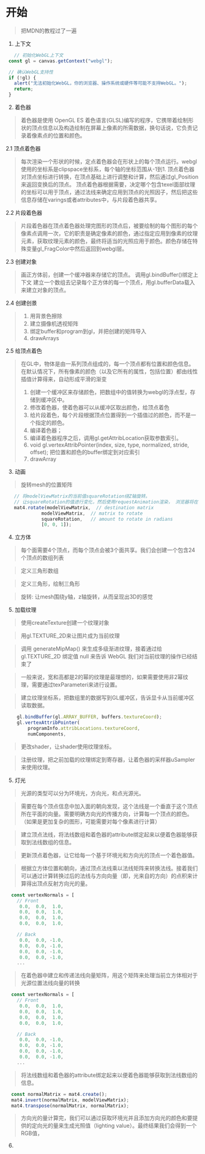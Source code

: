# 开始
> 把MDN的教程过了一遍
 1. 上下文
 
 ```javascript
    // 初始化WebGL上下文
  const gl = canvas.getContext("webgl");

  // 确认WebGL支持性
  if (!gl) {
    alert("无法初始化WebGL，你的浏览器、操作系统或硬件等可能不支持WebGL。");
    return;
  }
  ```
 
 2. 着色器
 > 着色器是使用 OpenGL ES 着色语言(GLSL)编写的程序，它携带着绘制形状的顶点信息以及构造绘制在屏幕上像素的所需数据，换句话说，它负责记录着像素点的位置和颜色。

 2.1 顶点着色器
 > 每次渲染一个形状的时候，定点着色器会在形状上的每个顶点运行。webgl使用的坐标系是clipspace坐标系，每个轴的坐标范围从-1到1.
 > 顶点着色器对顶点坐标进行转换，在顶点基础上进行调整和计算，然后通过gl_Position来返回变换后的顶点。
 > 顶点着色器根据需要，决定哪个包含texel面部纹理的坐标可以用于顶点，通过法线来确定应用到顶点的光照因子，然后把这些信息存储在varings或者attributes中，与片段着色器共享。

 2.2 片段着色器
 > 片段着色器在顶点着色器处理完图形的顶点后，被要绘制的每个图形的每个像素点调用一次，它的职责是确定像素的颜色，通过指定应用到像素的纹理元素，获取纹理元素的颜色，最终将适当的光照应用于颜色。颜色存储在特殊变量gl_FragColor中然后返回到webgl层。

 2.3 创建对象
 > 画正方体前，创建一个缓冲器来存储它的顶点。
 > 调用gl.bindBuffer()绑定上下文
 > 建立一个数组去记录每个正方体的每一个顶点，用gl.bufferData载入来建立对象的顶点。

 2.4 创建创景
 > 1. 用背景色擦除
 > 2. 建立摄像机透视矩阵
 > 3. 绑定buffer和program到gl，并把创建的矩阵导入
 > 4. drawArrays

 2.5 给顶点着色
 > 在GL中，物体是由一系列顶点组成的，每一个顶点都有位置和颜色信息。在默认情况下，所有像素的颜色（以及它所有的属性，包括位置）都由线性插值计算得来，自动形成平滑的渐变
 > 1. 创建一个缓冲区来存储颜色，把数组中的值转换为webgl的浮点型，存储到缓冲区中。
 > 2. 修改着色器，使着色器可以从缓冲区取出颜色，给顶点着色
 > 3. 给片段着色，每个片段根据顶点位置得到一个插值过的颜色，而不是一个指定的颜色。
 > 4. 编译着色器；
 > 5. 编译着色器程序之后，调用gl.getAttribLocation获取参数索引。
 > 6. void gl.vertexAttribPointer(index, size, type, normalized, stride, offset); 把位置和颜色的buffer绑定到对应索引
 > 7. drawArray

 3. 动画
 > 旋转mesh的位置矩阵
 ``` javascript
    // 将modelViewMatrix的当前值squareRotation绕Z轴旋转。
    // 让squareRotation的值进行变化，然后使用requestAnimation渲染， 浏览器将在每一帧上调用函数“render”。
    mat4.rotate(modelViewMatrix,  // destination matrix
              modelViewMatrix,  // matrix to rotate
              squareRotation,   // amount to rotate in radians
              [0, 0, 1]);
  ```

4. 立方体
> 每个面需要4个顶点，而每个顶点会被3个面共享。我们会创建一个包含24个顶点的数组列表

> 定义三角形数组

> 定义三角形，绘制三角形

> 旋转: 让mesh围绕y轴，z轴旋转，从而呈现出3D的感觉

5. 加载纹理
> 使用createTexture创建一个纹理对象

> 用gl.TEXTURE_2D来让图片成为当前纹理

> 调用 generateMipMap() 来生成多级渐进纹理，接着通过给 gl.TEXTURE_2D 绑定值 null 来告诉 WebGL 我们对当前纹理的操作已经结束了

> 一般来说，宽和高都是2的幂的纹理是最理想的，如果需要使用非2幂纹理，需要通过texParameteri来进行设置。

> 建立纹理坐标系，把数组里的数据写到GL缓冲区，告诉显卡从当前缓冲区读取数据。

``` Javascript
    gl.bindBuffer(gl.ARRAY_BUFFER, buffers.textureCoord);
    gl.vertexAttribPointer(
        programInfo.attribLocations.textureCoord,
        numComponents,
   ```

> 更改shader，让shader使用纹理坐标。

> 注册纹理，把之前加载的纹理绑定到寄存器，让着色器的采样器uSampler来使用纹理。

5. 灯光
> 光源的类型可以分为环境光，方向光，和点光源光。

> 需要在每个顶点信息中加入面的朝向发现，这个法线是一个垂直于这个顶点所在平面的向量。需要明确方向光的传播方向，计算每一个顶点的颜色。（如果是更加复杂的图形，可能需要对每个像素进行计算）

> 建立顶点法线，将法线数组和着色器的attribute绑定起来以便着色器能够获取到法线数组的信息。

> 更新顶点着色器，让它给每一个基于环境光和方向光的顶点一个着色器值。

> 根据立方体位置和朝向，通过顶点法线乘以法线矩阵来转换法线。接着我们可以通过计算转换过后的法线与方向向量（即，光来自的方向）的点积来计算得出顶点反射方向光的量。
``` javascript
  const vertexNormals = [
    // Front
     0.0,  0.0,  1.0,
     0.0,  0.0,  1.0,
     0.0,  0.0,  1.0,
     0.0,  0.0,  1.0,

    // Back
     0.0,  0.0, -1.0,
     0.0,  0.0, -1.0,
     0.0,  0.0, -1.0,
     0.0,  0.0, -1.0,
    ...
  ```
> 在着色器中建立和传递法线向量矩阵，用这个矩阵来处理当前立方体相对于光源位置法线向量的转换
``` javascript
  const vertexNormals = [
    // Front
     0.0,  0.0,  1.0,
     0.0,  0.0,  1.0,
     0.0,  0.0,  1.0,
     0.0,  0.0,  1.0,

    // Back
     0.0,  0.0, -1.0,
     0.0,  0.0, -1.0,
     0.0,  0.0, -1.0,
     0.0,  0.0, -1.0,
    ...
  ```
> 将法线数组和着色器的attribute绑定起来以便着色器能够获取到法线数组的信息。

``` javascript 
  const normalMatrix = mat4.create();
  mat4.invert(normalMatrix, modelViewMatrix);
  mat4.transpose(normalMatrix, normalMatrix);
```
> 方向光的量计算完，我们可以通过获取环境光并且添加方向光的颜色和要提供的定向光的量来生成光照值（lighting value）。最终结果我们会得到一个RGB值，

6. 

